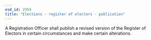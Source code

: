 ```yaml
---
esd_id: 2959
title: "Elections - register of electors - publication"
---
```


A Registration Officer shall publish a revised version of the Register of Electors in certain circumstances and make certain alterations.

